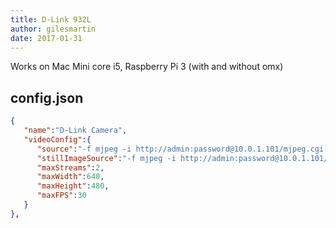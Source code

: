 ```yaml
---
title: D-Link 932L
author: gilesmartin
date: 2017-01-31
---
```

Works on Mac Mini core i5, Raspberry Pi 3 (with and without omx)

## config.json

```json
{
   "name":"D-Link Camera",
   "videoConfig":{
      "source":"-f mjpeg -i http://admin:password@10.0.1.101/mjpeg.cgi  -i http://admin:password@10.0.1.101/audio.cgi",
      "stillImageSource":"-f mjpeg -i http://admin:password@10.0.1.101/mjpeg.cgi",
      "maxStreams":2,
      "maxWidth":640,
      "maxHeight":480,
      "maxFPS":30
   }
},
```
